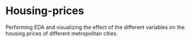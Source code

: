 # Housing-prices
Performing EDA and visualizing the effect of the different variables on the housing prices of different metropolitan cities.

